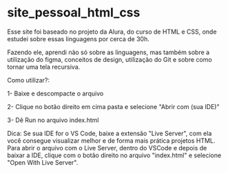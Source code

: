 # site_pessoal_html_css

Esse site foi baseado no projeto da Alura, do curso de HTML e CSS, onde estudei sobre essas linguagens por cerca de 30h.

Fazendo ele, aprendi não só sobre as linguagens, mas também sobre a utilização do figma, conceitos de design, utilização do Git e sobre como tornar uma tela recursiva.

Como utilizar?:

1- Baixe e descompacte o arquivo 

2- Clique no botão direito em cima pasta e selecione "Abrir com (sua IDE)"

3- Dê Run no arquivo index.html

Dica: Se sua IDE for o VS Code, baixe a extensão "Live Server", com ela você consegue visualizar melhor e de forma mais prática projetos HTML.
Para abrir o arquivo com o Live Server, dentro do VSCode e depois de baixar a IDE, clique com o botão direito no arquivo "index.html" e selecione "Open With Live Server".

